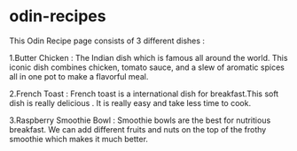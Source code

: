 # odin-recipes

This Odin Recipe page consists of 3 different dishes :

1.Butter Chicken : 
  The Indian dish which is famous all around the world. This iconic dish combines chicken, tomato sauce, and a slew of aromatic spices all in one pot to make a flavorful meal.

2.French Toast :
  French toast is a international dish for breakfast.This soft dish is really delicious . It is really easy and take less time to cook.

3.Raspberry Smoothie Bowl :
  Smoothie bowls are the best for nutritious breakfast. We can add different fruits and nuts on the top of the frothy smoothie which makes it much better.
